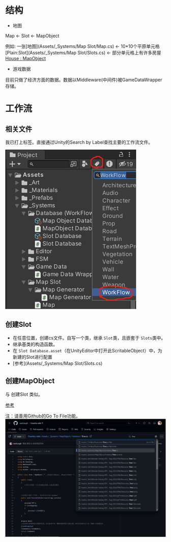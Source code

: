 # 结构

* 地图

Map <- Slot <- MapObject

例如: 一张[地图](Assets/_Systems/Map Slot/Map.cs) <- 10*10个平原单元格 [Plain:Slot](Assets/_Systems/Map Slot/Slots.cs) <- 部分单元格上有许多房屋 [House : MapObject](Assets/_Systems/MapObjects/MapObjects.cs)

* 游戏数据

目前只做了经济方面的数据。数据以Middleware(中间件)被GameDataWrapper存储。

# 工作流

## 相关文件

我已打上标签。直接通过Unity的Search by Label查找主要的工作流文件。

![1692497678880](image/Readme/1692497678880.png)

## 创建Slot

- 在任意位置，创建cs文件。自写一个类，继承 `Slot`类，且嵌套于 `Slots`类中。
- 继承基类的构造函数。
- 在 `Slot Database.asset`（在UnityEditor中打开此ScritableObject）中，为新建的Slot进行配置
- [参考](Assets/_Systems/Map Slot/Slots.cs)

## 创建MapObject

与 创建Slot 类似。

[参考](Assets/_Systems/MapObjects/Instance/Tree.cs)

注：请善用Github的Go To File功能。
![Alt text](image-1.png)
